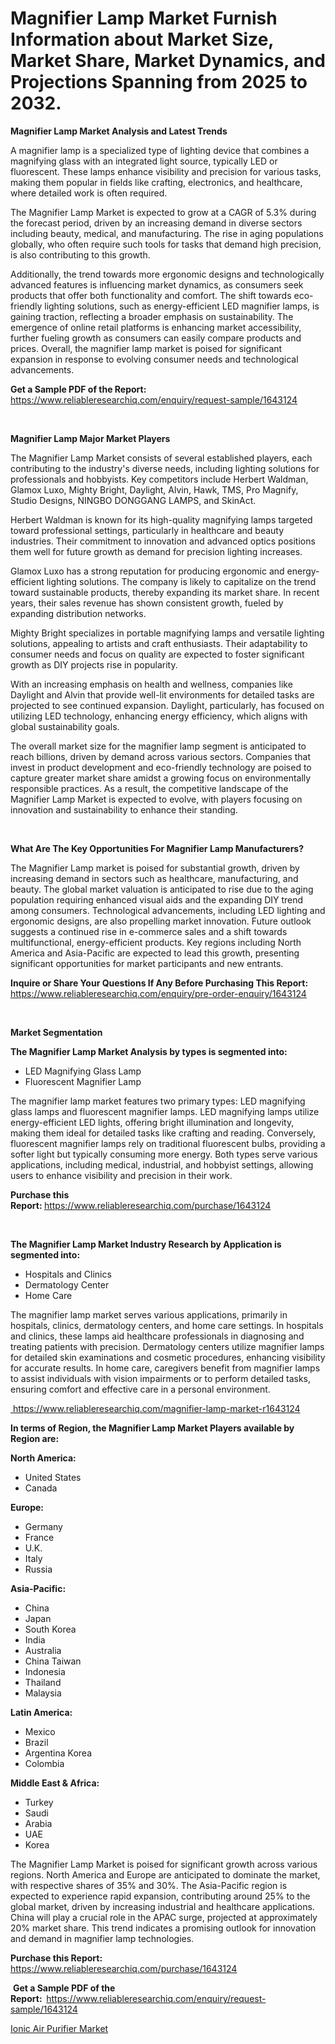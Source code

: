 <p><h1>Magnifier Lamp Market Furnish Information about Market Size, Market Share, Market Dynamics, and Projections Spanning from 2025 to 2032.</h1></p><p><strong>Magnifier Lamp Market Analysis and Latest Trends</strong></p>
<p><p>A magnifier lamp is a specialized type of lighting device that combines a magnifying glass with an integrated light source, typically LED or fluorescent. These lamps enhance visibility and precision for various tasks, making them popular in fields like crafting, electronics, and healthcare, where detailed work is often required. </p><p>The Magnifier Lamp Market is expected to grow at a CAGR of 5.3% during the forecast period, driven by an increasing demand in diverse sectors including beauty, medical, and manufacturing. The rise in aging populations globally, who often require such tools for tasks that demand high precision, is also contributing to this growth. </p><p>Additionally, the trend towards more ergonomic designs and technologically advanced features is influencing market dynamics, as consumers seek products that offer both functionality and comfort. The shift towards eco-friendly lighting solutions, such as energy-efficient LED magnifier lamps, is gaining traction, reflecting a broader emphasis on sustainability. The emergence of online retail platforms is enhancing market accessibility, further fueling growth as consumers can easily compare products and prices. Overall, the magnifier lamp market is poised for significant expansion in response to evolving consumer needs and technological advancements.</p></p>
<p><strong>Get a Sample PDF of the Report:&nbsp;</strong> <a href="https://www.reliableresearchiq.com/enquiry/request-sample/1643124?utm_campaign=2251&utm_medium=2&utm_source=Github&utm_content=ia&utm_term=19022025&utm_id=magnifier-lamp">https://www.reliableresearchiq.com/enquiry/request-sample/1643124</a></p>
<p>&nbsp;</p>
<p><strong>Magnifier Lamp Major Market Players</strong></p>
<p><p>The Magnifier Lamp Market consists of several established players, each contributing to the industry's diverse needs, including lighting solutions for professionals and hobbyists. Key competitors include Herbert Waldman, Glamox Luxo, Mighty Bright, Daylight, Alvin, Hawk, TMS, Pro Magnify, Studio Designs, NINGBO DONGGANG LAMPS, and SkinAct.</p><p>Herbert Waldman is known for its high-quality magnifying lamps targeted toward professional settings, particularly in healthcare and beauty industries. Their commitment to innovation and advanced optics positions them well for future growth as demand for precision lighting increases.</p><p>Glamox Luxo has a strong reputation for producing ergonomic and energy-efficient lighting solutions. The company is likely to capitalize on the trend toward sustainable products, thereby expanding its market share. In recent years, their sales revenue has shown consistent growth, fueled by expanding distribution networks.</p><p>Mighty Bright specializes in portable magnifying lamps and versatile lighting solutions, appealing to artists and craft enthusiasts. Their adaptability to consumer needs and focus on quality are expected to foster significant growth as DIY projects rise in popularity.</p><p>With an increasing emphasis on health and wellness, companies like Daylight and Alvin that provide well-lit environments for detailed tasks are projected to see continued expansion. Daylight, particularly, has focused on utilizing LED technology, enhancing energy efficiency, which aligns with global sustainability goals.</p><p>The overall market size for the magnifier lamp segment is anticipated to reach billions, driven by demand across various sectors. Companies that invest in product development and eco-friendly technology are poised to capture greater market share amidst a growing focus on environmentally responsible practices. As a result, the competitive landscape of the Magnifier Lamp Market is expected to evolve, with players focusing on innovation and sustainability to enhance their standing.</p></p>
<p>&nbsp;</p>
<p><strong>What Are The Key Opportunities For Magnifier Lamp Manufacturers?</strong></p>
<p><p>The Magnifier Lamp market is poised for substantial growth, driven by increasing demand in sectors such as healthcare, manufacturing, and beauty. The global market valuation is anticipated to rise due to the aging population requiring enhanced visual aids and the expanding DIY trend among consumers. Technological advancements, including LED lighting and ergonomic designs, are also propelling market innovation. Future outlook suggests a continued rise in e-commerce sales and a shift towards multifunctional, energy-efficient products. Key regions including North America and Asia-Pacific are expected to lead this growth, presenting significant opportunities for market participants and new entrants.</p></p>
<p><strong>Inquire or Share Your Questions If Any Before Purchasing This Report:</strong> <a href="https://www.reliableresearchiq.com/enquiry/pre-order-enquiry/1643124?utm_campaign=2251&utm_medium=2&utm_source=Github&utm_content=ia&utm_term=19022025&utm_id=magnifier-lamp">https://www.reliableresearchiq.com/enquiry/pre-order-enquiry/1643124</a></p>
<p>&nbsp;</p>
<p><strong>Market Segmentation</strong></p>
<p><strong>The Magnifier Lamp Market Analysis by types is segmented into:</strong></p>
<p><ul><li>LED Magnifying Glass Lamp</li><li>Fluorescent Magnifier Lamp</li></ul></p>
<p><p>The magnifier lamp market features two primary types: LED magnifying glass lamps and fluorescent magnifier lamps. LED magnifying lamps utilize energy-efficient LED lights, offering bright illumination and longevity, making them ideal for detailed tasks like crafting and reading. Conversely, fluorescent magnifier lamps rely on traditional fluorescent bulbs, providing a softer light but typically consuming more energy. Both types serve various applications, including medical, industrial, and hobbyist settings, allowing users to enhance visibility and precision in their work.</p></p>
<p><strong>Purchase this Report:&nbsp;</strong><a href="https://www.reliableresearchiq.com/purchase/1643124?utm_campaign=2251&utm_medium=2&utm_source=Github&utm_content=ia&utm_term=19022025&utm_id=magnifier-lamp">https://www.reliableresearchiq.com/purchase/1643124</a></p>
<p>&nbsp;</p>
<p><strong>The Magnifier Lamp Market Industry Research by Application is segmented into:</strong></p>
<p><ul><li>Hospitals and Clinics</li><li>Dermatology Center</li><li>Home Care</li></ul></p>
<p><p>The magnifier lamp market serves various applications, primarily in hospitals, clinics, dermatology centers, and home care settings. In hospitals and clinics, these lamps aid healthcare professionals in diagnosing and treating patients with precision. Dermatology centers utilize magnifier lamps for detailed skin examinations and cosmetic procedures, enhancing visibility for accurate results. In home care, caregivers benefit from magnifier lamps to assist individuals with vision impairments or to perform detailed tasks, ensuring comfort and effective care in a personal environment.</p></p>
<p><a href="https://www.reliableresearchiq.com/magnifier-lamp-market-r1643124?utm_campaign=2251&utm_medium=2&utm_source=Github&utm_content=ia&utm_term=19022025&utm_id=magnifier-lamp">&nbsp;https://www.reliableresearchiq.com/magnifier-lamp-market-r1643124</a></p>
<p><strong>In terms of Region, the Magnifier Lamp Market Players available by Region are:</strong></p>
<p>
    <p> <strong> North America: </strong>
        <ul>
            <li>United States</li>
            <li>Canada</li>
        </ul>
        </p> 
    <p> <strong> Europe: </strong>
        <ul>
            <li>Germany</li>
            <li>France</li>
            <li>U.K.</li>
            <li>Italy</li>
            <li>Russia</li>
        </ul>
        </p> 
    <p> <strong> Asia-Pacific: </strong>
        <ul>
            <li>China</li>
            <li>Japan</li>
            <li>South Korea</li>
            <li>India</li>
            <li>Australia</li>
            <li>China Taiwan</li>
            <li>Indonesia</li>
            <li>Thailand</li>
            <li>Malaysia</li>
        </ul>
        </p> 
    <p> <strong> Latin America: </strong>
        <ul>
            <li>Mexico</li>
            <li>Brazil</li>
            <li>Argentina Korea</li>
            <li>Colombia</li>
        </ul>
        </p> 
    <p> <strong> Middle East & Africa: </strong>
        <ul>
            <li>Turkey</li>
            <li>Saudi</li>
            <li>Arabia</li>
            <li>UAE</li>
            <li>Korea</li>
        </ul>
    </p>
    </p>
<p><p>The Magnifier Lamp Market is poised for significant growth across various regions. North America and Europe are anticipated to dominate the market, with respective shares of 35% and 30%. The Asia-Pacific region is expected to experience rapid expansion, contributing around 25% to the global market, driven by increasing industrial and healthcare applications. China will play a crucial role in the APAC surge, projected at approximately 20% market share. This trend indicates a promising outlook for innovation and demand in magnifier lamp technologies.</p></p>
<p><strong>Purchase this Report: </strong><a href="https://www.reliableresearchiq.com/purchase/1643124?utm_campaign=2251&utm_medium=2&utm_source=Github&utm_content=ia&utm_term=19022025&utm_id=magnifier-lamp">https://www.reliableresearchiq.com/purchase/1643124</a></p>
<p>&nbsp;<strong>Get a Sample PDF of the Report:&nbsp;&nbsp;</strong><a href="https://www.reliableresearchiq.com/enquiry/request-sample/1643124?utm_campaign=2251&utm_medium=2&utm_source=Github&utm_content=ia&utm_term=19022025&utm_id=magnifier-lamp">https://www.reliableresearchiq.com/enquiry/request-sample/1643124</a></p>
<p><strong></strong></p>
<p><p><a href="https://github.com/tamvrosiya/Market-Research-Report-List-6/blob/main/ionic-air-purifier-market.md?utm_campaign=2251&utm_medium=2&utm_source=Github&utm_content=ia&utm_term=19022025&utm_id=magnifier-lamp">Ionic Air Purifier Market</a></p></p>
